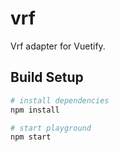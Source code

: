 # vrf

Vrf adapter for Vuetify.

>

## Build Setup

``` bash
# install dependencies
npm install

# start playground
npm start
```

